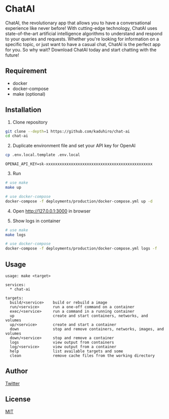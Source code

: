 # ChatAI

ChatAI, the revolutionary app that allows you to have a conversational experience like never before! With cutting-edge technology, ChatAI uses state-of-the-art artificial intelligence algorithms to understand and respond to your queries and requests. Whether you're looking for information on a specific topic, or just want to have a casual chat, ChatAI is the perfect app for you. So why wait? Download ChatAI today and start chatting with the future!

## Requirement

* docker
* docker-compose
* make (optional)

## Installation

1. Clone repository
```sh
git clone --depth=1 https://github.com/kaduhiro/chat-ai
cd chat-ai
```

2. Duplicate environment file and set your API key for OpenAI
```sh
cp .env.local.template .env.local
```

```
OPENAI_API_KEY=sk-xxxxxxxxxxxxxxxxxxxxxxxxxxxxxxxxxxxxxxxxxxxxxxx
```

3. Run
```sh
# use make
make up
```

```sh
# use docker-compose
docker-compose -f deployments/production/docker-compose.yml up -d
```

4. Open http://127.0.0.1:3000 in browser

5. Show logs in container
```sh
# use make
make logs
```

```sh
# use docker-compose
docker-compose -f deployments/production/docker-compose.yml logs -f
```

## Usage

```
usage: make <target>

services:
  * chat-ai

targets:
  build/<service>    build or rebuild a image
  run/<service>      run a one-off command on a container
  exec/<service>     run a command in a running container
  up                 create and start containers, networks, and volumes
  up/<service>       create and start a container
  down               stop and remove containers, networks, images, and volumes
  down/<service>     stop and remove a container
  logs               view output from containers
  log/<service>      view output from a container
  help               list available targets and some
  clean              remove cache files from the working directory
```

## Author

[Twitter](https://twitter.com/kaduhiro_)

## License

[MIT](https://en.wikipedia.org/wiki/MIT_License)
